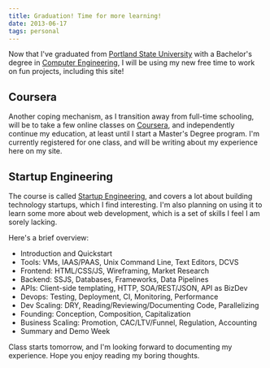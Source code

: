 ```yaml
---
title: Graduation! Time for more learning!
date: 2013-06-17
tags: personal
---
```


Now that I've graduated from [Portland State University](http://www.pdx.edu/) with a Bachelor's degree in [Computer Engineering](http://www.pdx.edu/ece/), I will be using my new free time to work on fun projects, including this site!

## Coursera

Another coping mechanism, as I transition away from full-time schooling, will be to take a few online classes on [Coursera](https://www.coursera.org/), and independently continue my education, at least until I start a Master's Degree program. I'm currently registered for one class, and will be writing about my experience here on my site.

## Startup Engineering
   
The course is called [Startup Engineering](https://www.coursera.org/course/startup), and covers a lot about building technology startups, which I find interesting. I'm also planning on using it to learn some more about web development, which is a set of skills I feel I am sorely lacking.
     
Here's a brief overview:

* Introduction and Quickstart
* Tools: VMs, IAAS/PAAS, Unix Command Line, Text Editors, DCVS
* Frontend: HTML/CSS/JS, Wireframing, Market Research
* Backend: SSJS, Databases, Frameworks, Data Pipelines
* APIs: Client-side templating, HTTP, SOA/REST/JSON, API as BizDev
* Devops: Testing, Deployment, CI, Monitoring, Performance
* Dev Scaling: DRY, Reading/Reviewing/Documenting Code, Parallelizing
* Founding: Conception, Composition, Capitalization
* Business Scaling: Promotion, CAC/LTV/Funnel, Regulation, Accounting
* Summary and Demo Week

Class starts tomorrow, and I'm looking forward to documenting my experience. Hope you enjoy reading my boring thoughts.
